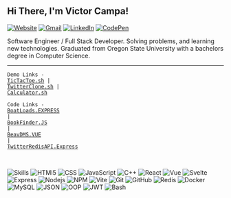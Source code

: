 ## Hi There, I'm Victor Campa!

[![Website](https://img.shields.io/badge/-Portfolio-e34f26?style=flat&logo=HTMl5&logoColor=white)](https://portf.surge.sh)
[![Gmail](https://img.shields.io/badge/-Gmail-c14438?style=flat&logo=Gmail&logoColor=white)](mailto:victor.d.campa@gmail.com)
[![LinkedIn](https://img.shields.io/badge/-LinkedIn-blue?style=flat&logo=Linkedin&logoColor=white)](https://www.linkedin.com/in/VictorCam)
[![CodePen](https://img.shields.io/badge/-CodePen-purple?style=flat&logo=Codepen&logoColor=white)](https://codepen.io/victorcam)

Software Engineer / Full Stack Developer. Solving problems, and learning new technologies. Graduated from Oregon State University with a bachelors degree in Computer Science.

---


<code>Demo Links - <a href="https://tictactoezon.surge.sh/">TicTacToe.sh</a> | <a href="https://jstwitter.surge.sh/">TwitterClone.sh</a> | <a href="https://vcalc.surge.sh/">Calculator.sh</a></code>

<code>Code Links - <a href="https://github.com/VictorCam/Boat-Loads-API/blob/main/src/server.js">BoatLoads.EXPRESS</a> | <a href="https://github.com/VictorCam/Chingu-Prework-Project-Book-Finder/blob/master/index.js">BookFinder.JS</a> | <a href="https://github.com/VictorCam/CS461_Project/tree/main/src/views">BeavDMS.VUE</a> | <a href="[https://github.com/VictorCam/Boat-Loads-API/blob/main/src/server.js](https://github.com/VictorCam/twitter-redis-server/tree/master/server/routes)">TwitterRedisAPI.Express</a> </code>

<br>

![Skills](https://img.shields.io/static/v1?label=&message=Skills:&color=111&style=flat-square)
![HTMl5](https://img.shields.io/static/v1?logo=HTML5&label=&message=HTML5&color=111&logoColor=FF0000&style=flat-square)
![CSS](https://img.shields.io/static/v1?logo=CSS3&label=&message=CSS&color=111&logoColor=blue&style=flat-square)
![JavaScript](https://img.shields.io/static/v1?logo=JavaScript&label=&message=JavaScript&color=111&style=flat-square)
![C++](https://img.shields.io/static/v1?logo=Cplusplus&label=&message=Cplusplus&color=111&logoColor=blue&style=flat-square)
![React](https://img.shields.io/static/v1?logo=React&label=&message=React&color=111&style=flat-square)
![Vue](https://img.shields.io/static/v1?logo=vuedotjs&label=&message=Vue&color=111&style=flat-square)
![Svelte](https://img.shields.io/static/v1?logo=Svelte&label=&message=Svelte&color=111&style=flat-square)
![Express](https://img.shields.io/static/v1?logo=Express&label=&message=Express&color=111&style=flat-square)
![Nodejs](https://img.shields.io/static/v1?logo=Nodedotjs&label=&message=Node&color=111&style=flat-square)
![NPM](https://img.shields.io/static/v1?logo=npm&label=&message=NPM&color=111&style=flat-square)
![Vite](https://img.shields.io/static/v1?logo=Vite&label=&message=Vite&color=111&style=flat-square)
![Git](https://img.shields.io/static/v1?logo=Git&label=&message=Git&color=111&style=flat-square)
![GitHub](https://img.shields.io/static/v1?logo=GitHub&label=&message=GitHub&color=111&style=flat-square)
![Redis](https://img.shields.io/static/v1?logo=Redis&label=&message=Redis&color=111&style=flat-square)
![Docker](https://img.shields.io/static/v1?logo=Docker&label=&message=Docker&color=111&style=flat-square)
![MySQL](https://img.shields.io/static/v1?logo=MySQL&label=&message=MySQL&color=111&style=flat-square)
![JSON](https://img.shields.io/static/v1?logo=JSON&label=&message=JSON&color=111&style=flat-square)
![OOP](https://img.shields.io/static/v1?logo=OOP&label=&message=OOP&color=111&style=flat-square)
![JWT](https://img.shields.io/static/v1?logo=JWT&label=&message=JWT&color=111&style=flat-square)
![Bash](https://img.shields.io/static/v1?logo=Bash&label=&message=Bash&color=111&style=flat-square)
